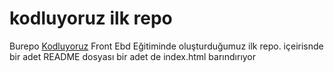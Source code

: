 # kodluyoruz ilk repo
Burepo [Kodluyoruz](patika.dev) Front Ebd Eğitiminde oluşturduğumuz ilk repo. içeirisnde bir adet README dosyası bir adet de index.html barındırıyor


